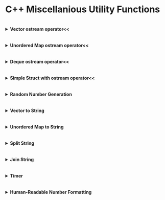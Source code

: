 # C++ Miscellanious Utility Functions

<br/>

<details>
  <summary><b>Vector ostream operator<<</b></summary><p>
  
```c++
#include <ostream>
#include <vector>

template <typename T>
std::ostream& operator<<(std::ostream& os, const std::vector<T>& v) {
  os << "[ ";
  for (size_t i = 0; i + 1 < v.size(); i++) {
    os << v[i] << ", ";
  }
  if (v.size() > 0) {
    os << v[v.size() - 1] << " ";
  }
  os << "]";
  return os;
}
```
</p></details><br/>

<br/>

<details>
  <summary><b>Unordered Map ostream operator<<</b></summary><p>
  
```c++
#include <ostream>
#include <unordered_map>

template <typename K, typename V>
std::ostream& operator<<(std::ostream& os, const std::unordered_map<K, V>& map) {
  os << "{ ";
  size_t count = 0;
  for (const std::pair<K, V>& item : map) {
    os << item.first << ": " << item.second;
    if (count + 1 < map.size()) {
      os << ", ";
    }
    ++count;
  }
  os << " }";
  return os;
}
```
</p></details><br/>

<br/>

<details>
  <summary><b>Deque ostream operator<<</b></summary><p>
  
```c++
#include <ostream>
#include <deque>

template <typename T>
std::ostream& operator<<(std::ostream& os, const std::deque<T>& q) {
  os << "[ ";
  for (T el : q) {
    os << el << " ";
  }
  os << "]";
  return os;
}
```
</p></details><br/>

<br/>

<details>
  <summary><b>Simple Struct with ostream operator<<</b></summary><p>
  
```c++
#include <ostream>

struct ValueIndexPair {
  int value = -1;
  int index = -1;
};

std::ostream& operator<<(std::ostream& os, const ValueIndexPair p) {
  os << "(" << p.value << ", " << p.index << ")";
  return os;
}
```
</p></details><br/>

<br/>

<details>
  <summary><b>Random Number Generation</b></summary><p>
  
```c++
#include <functional>
#include <random>

void RngDemo() {
  std::default_random_engine engine;
  std::uniform_int_distribution<int> distribution(0, 100);
  std::function<int()> rng = std::bind(distribution, engine);
  // Now call rng() whenever we need a random value
  int random_value = rng();
}
```
</p></details><br/>

<br/>

<details>
  <summary><b>Vector to String</b></summary><p>
  
```c++
#include <vector>
#include <string>
#include <sstream> // std::ostringstream

// General version
template <typename T>
std::string vtos(std::vector<T> v) {
  std::ostringstream oss;
  oss << "[ ";
  for (unsigned int i = 0; i + 1 < v.size(); i++) {
    oss << v[i] << ", ";
  }
  if (v.size() > 0) {
    oss << v[v.size() - 1] << " ";
  }
  oss << "]";
  return oss.str();
}

// Add quotes around strings (template specialization)
template <>
std::string vtos<std::string>(std::vector<std::string> v) {
  std::ostringstream oss;
  oss << "[ ";
  for (unsigned int i = 0; i + 1 < v.size(); i++) {
    oss << "\"" << v[i] << "\", ";
  }
  if (v.size() > 0) {
    oss << "\"" << v[v.size() - 1] << "\" ";
  }
  oss << "]";
  return oss.str();
}
```
</p></details><br/>

<br/>

<details>
  <summary><b>Unordered Map to String</b></summary><p>
  
```c++
#include <unordered_map>
#include <string>
#include <sstream> // std::ostringstream

template <typename K, typename V>
std::string mtos(std::unordered_map<K, V> map) {
  std::ostringstream oss;
  oss << "{ ";
  for (std::pair<K, V> item : map) {
    oss << item.first << ": " << item.second << ", ";
  }
  oss << "}";
  std::string s = oss.str();
  if (!map.empty()) s.erase(s.length() - 3, 1);
  return s;
}
```
</p></details><br/>

<br/>

<details>
  <summary><b>Split String</b></summary><p>
  
```c++
#include <string>
#include <algorithm> // std::unique
#include <functional> // std::function

void split_string(std::string input_string, const char delim,
                  std::vector<std::string> &results, bool retain_empty = false) {
  // Remove consecutive groups of delim characters
  if (!retain_empty) {
    std::function<bool(const char &, const char &)> cmp_func = 
                [&delim] (const char &a, const char &b) { return (a == b) && (a == delim); };
    std::string::iterator new_end = std::unique(input_string.begin(), input_string.end(), cmp_func);
    input_string.erase(new_end, input_string.end());
  }
  // split into a vector
  results.clear();
  size_t start_i = 0;
  size_t found_i;
  bool done = false;
  while (!done) {
    found_i = input_string.find(delim, start_i);
    if (found_i != std::string::npos) {
      results.push_back(input_string.substr(start_i, found_i - start_i));
      start_i = found_i + 1;
    }
    else {
      results.push_back(input_string.substr(start_i, std::string::npos));
      done = true;
    }
  }
}
```
</p></details><br/>

<br/>

<details>
  <summary><b>Join String</b></summary><p>
  
```c++
#include <vector>
#include <string>

std::string join_strings(const std::vector<std::string> &input_vector, const std::string delim) {
  std::string result = "";
  for (unsigned int i = 0; i + 1 < input_vector.size(); i++) {
    result += input_vector[i] + delim;
  }
  if (input_vector.size() > 0) {
    result += input_vector[input_vector.size() - 1];
  }
  return result;
}
```
</p></details><br/>

<br/>

<details>
  <summary><b>Timer</b></summary><p>
  
```c++
#include <chrono>

class Timer {

  private:
  std::chrono::system_clock::time_point start_time_point;
  std::chrono::system_clock::time_point end_time_point;
  float prev_duration;
  int running = 0;

  public:
  Timer() {
    start_time_point = std::chrono::system_clock::now();
    end_time_point = std::chrono::system_clock::now();
    prev_duration = 0;
    running = 1;
  }

  void start() {
    start_time_point = std::chrono::system_clock::now();
    prev_duration = 0;
    running = 1;
  }

  void stop() {
    end_time_point = std::chrono::system_clock::now();
    std::chrono::duration<float> dur = end_time_point - start_time_point;
    prev_duration += dur.count();
    running = 0;
  }

  /* resume(): restart timer without resetting the total duration */
  void resume() {
    start_time_point = std::chrono::system_clock::now();
    running = 1;
  }

  float get_seconds() {
    if (running) {
      std::chrono::duration<float> dur =
                std::chrono::system_clock::now() - start_time_point;
      return dur.count() + prev_duration;
    }
    return prev_duration;
  }

};
```
</p></details><br/>

<br/>

<details>
  <summary><b>Human-Readable Number Formatting</b></summary><p>
  
```c++
#include <string>
#include <cstdlib>

std::string format_number(int num) {
	// First multiply by 10 to get one decimal place
	num *= 10;
	char SUFFIXES[] = {'K', 'M', 'B'};
	int suff_idx = -1;
	while(num >= 10000) {
	  num /= 1000;
		suff_idx++;
	}
	int int_part = num/10;
	int dec_part = num%10;
	std::string s = std::to_string(int_part);
	if (dec_part && (s.length() < 3)) {
	  s += "." + std::to_string(dec_part);
  }
	if (suff_idx >= 0) {
	  s += std::string(" ") + SUFFIXES[suff_idx];
  }
	return s;
}
</p></details><br/>

<br/>
